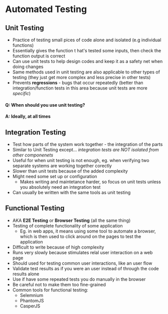 # Automated Testing

## Unit Testing

* Practice of testing small pices of code alone and isolated (e.g individual functions)
* Essentially gives the function t hat's tested some inputs, then check the function output is correct
* Can use unit tests to help design codes and keep it as a safety net when doing changes
* Same methods used in unit testing are also applicable to other types of testing (they just get more complex and less precise in other tests)
* Prevents **regressions** - bugs that  occur repeatedly (better than integration/function tests in this area because unit tests are more *specific*)

#### Q: When should you use unit testing?
#### A: Ideally, at all times

## Integration Testing

* Test how parts of the system work together - the integration of the parts
* Similar to Unit Testing except... *integration tests are NOT isolated from other componenets*
* Useful for when unit testing is not enough, eg. when verifying two separate systems are working together corectly
* Slower than unit tests because of the added complexity
* Might need some set up or configuration
  * Makes writing and maintetance harder, so focus on unit tests unless you absolutely need an integration test
* Can usually be written with the same tools as unit testing

## Functional Testing

* AKA **E2E Testing** or **Browser Testing** (all the same thing)
* Testing of complete functionality of some application
  * Eg. in web apps, it means using some tool to automate a browser, which is then used to click around on the pages to test the application
* Difficult to write because of high complexity
* Runs very slowly because stimulates relal user interaction on a web page
* Should used for testing common user interactions, like an user flow
* Validate test results as if you were an user instead of through the code results alone
* Use if have some repeated tests you do manually in the browser
* Be careful not to make them too fine-grained
* Common tools for functional testing:
  * Selemnium
  * PhantomJS
  * CasperJS